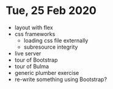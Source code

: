 # Tue, 25 Feb 2020

- layout with flex
- css frameworks
  - loading css file externally
  - subresource integrity
- live server
- tour of Bootstrap
- tour of Bulma
- generic plumber exercise
- re-write something using Bootstrap?
